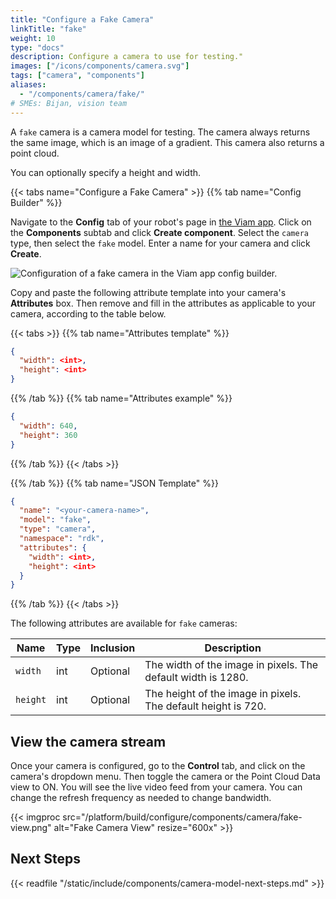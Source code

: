 ```yaml
---
title: "Configure a Fake Camera"
linkTitle: "fake"
weight: 10
type: "docs"
description: Configure a camera to use for testing."
images: ["/icons/components/camera.svg"]
tags: ["camera", "components"]
aliases:
  - "/components/camera/fake/"
# SMEs: Bijan, vision team
---
```


A `fake` camera is a camera model for testing.
The camera always returns the same image, which is an image of a gradient.
This camera also returns a point cloud.

You can optionally specify a height and width.

{{< tabs name="Configure a Fake Camera" >}}
{{% tab name="Config Builder" %}}

Navigate to the **Config** tab of your robot's page in [the Viam app](https://app.viam.com).
Click on the **Components** subtab and click **Create component**.
Select the `camera` type, then select the `fake` model.
Enter a name for your camera and click **Create**.

![Configuration of a fake camera in the Viam app config builder.](/platform/build/configure/components/camera/configure-fake.png)

Copy and paste the following attribute template into your camera's **Attributes** box.
Then remove and fill in the attributes as applicable to your camera, according to the table below.

{{< tabs >}}
{{% tab name="Attributes template" %}}

```json {class="line-numbers linkable-line-numbers"}
{
  "width": <int>,
  "height": <int>
}
```

{{% /tab %}}
{{% tab name="Attributes example" %}}

```json {class="line-numbers linkable-line-numbers"}
{
  "width": 640,
  "height": 360
}
```

{{% /tab %}}
{{< /tabs >}}

{{% /tab %}}
{{% tab name="JSON Template" %}}

```json {class="line-numbers linkable-line-numbers"}
{
  "name": "<your-camera-name>",
  "model": "fake",
  "type": "camera",
  "namespace": "rdk",
  "attributes": {
    "width": <int>,
    "height": <int>
  }
}
```

{{% /tab %}}
{{< /tabs >}}

The following attributes are available for `fake` cameras:

<!-- prettier-ignore -->
| Name | Type | Inclusion | Description |
| ---- | ---- | --------- | ----------- |
| `width` | int | Optional | The width of the image in pixels. The default width is 1280. |
| `height` | int | Optional | The height of the image in pixels. The default height is 720. |

## View the camera stream

Once your camera is configured, go to the **Control** tab, and click on the camera's dropdown menu.
Then toggle the camera or the Point Cloud Data view to ON.
You will see the live video feed from your camera.
You can change the refresh frequency as needed to change bandwidth.

{{< imgproc src="/platform/build/configure/components/camera/fake-view.png" alt="Fake Camera View" resize="600x" >}}

## Next Steps

{{< readfile "/static/include/components/camera-model-next-steps.md" >}}
